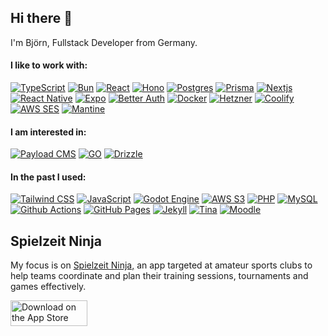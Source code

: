 <h2>Hi there 👋</h2>
<p>I'm Björn, Fullstack Developer from Germany.</p>

<h4>I like to work with:</h5>
<p>
  <a target="_blank" href="https://www.typescriptlang.org/"><img alt="TypeScript" src="https://img.shields.io/badge/-TypeScript-007ACC?style=flat&logo=typescript&logoColor=white" /></a>
  <a target="_blank" href="https://bun.sh/"><img alt="Bun" src="https://img.shields.io/badge/-Bun-000000?style=flat&logo=bun&logoColor=white" /></a>
  <a target="_blank" href="https://react.dev/"><img alt="React" src="https://img.shields.io/badge/-React-45b8d8?style=flat&logo=react&logoColor=white" /></a>
  <a target="_blank" href="https://hono.dev/"><img alt="Hono" src="https://img.shields.io/badge/-Hono-E36002?style=flat&logo=hono&logoColor=white" /></a>
  <a target="_blank" href="https://www.postgresql.org/"><img alt="Postgres" src="https://img.shields.io/badge/-Postgres-4169E1?style=flat&logo=postgresql&logoColor=white" /></a>
  <a target="_blank" href="https://www.prisma.io/"><img alt="Prisma" src="https://img.shields.io/badge/-Prisma-2D3748?style=flat&logo=prisma&logoColor=white" /></a>
  <a target="_blank" href="https://nextjs.org/"><img alt="Nextjs" src="https://img.shields.io/badge/-Nextjs-000000?style=flat&logo=next.js&logoColor=white" /></a>
  <a target="_blank" href="https://reactnative.dev/"><img alt="React Native" src="https://img.shields.io/badge/-React%20Native-61DAFB?style=flat&logo=react&logoColor=black" /></a>
  <a target="_blank" href="https://expo.dev/"><img alt="Expo" src="https://img.shields.io/badge/-Expo-4630EB?style=flat&logo=expo&logoColor=white" /></a>
  <a target="_blank" href="https://better-auth.com/"><img alt="Better Auth" src="https://img.shields.io/badge/-Better%20Auth-000000?style=flat&logo=betterauth&logoColor=white" /></a>
  <a target="_blank" href="https://www.docker.com/"><img alt="Docker" src="https://img.shields.io/badge/-Docker-46a2f1?style=flat&logo=docker&logoColor=white" /></a>
  <a target="_blank" href="https://www.hetzner.com/"><img alt="Hetzner" src="https://img.shields.io/badge/-Hetzner-D50C2D?style=flat&logo=hetzner&logoColor=white" /></a>
  <a target="_blank" href="https://coolify.io/"><img alt="Coolify" src="https://img.shields.io/badge/-Coolify-8C52FF?style=flat&logo=coolify&logoColor=white" /></a>
  <a target="_blank" href="https://aws.amazon.com/ses/"><img alt="AWS SES" src="https://img.shields.io/badge/-AWS%20SES-DD344C?style=flat&logo=amazonsimpleemailservice&logoColor=white" /></a>
  <a target="_blank" href="https://mantine.dev/"><img alt="Mantine" src="https://img.shields.io/badge/-Mantine-339AF0?style=flat&logo=mantine&logoColor=white" /></a>
</p>

<h4>I am interested in:</h5>
<p>
  <a target="_blank" href="https://payloadcms.com/"><img alt="Payload CMS" src="https://img.shields.io/badge/-Payload%20CMS-000000?style=flat&logo=payloadcms&logoColor=white" /></a>
  <a target="_blank" href="https://go.dev/"><img alt="GO" src="https://img.shields.io/badge/-GO-00ADD8?style=flat&logo=go&logoColor=white" /></a>
  <a target="_blank" href="https://orm.drizzle.team/"><img alt="Drizzle" src="https://img.shields.io/badge/-Drizzle-C5F74F?style=flat&logo=drizzle&logoColor=black" /></a>
</p>

<h4>In the past I used:</h5>
<p>
  <a target="_blank" href="https://tailwindcss.com/"><img alt="Tailwind CSS" src="https://img.shields.io/badge/-Tailwind-06B6D4?style=flat&logo=tailwindcss&logoColor=white" /></a>
  <a target="_blank" href="https://www.javascript.com/"><img alt="JavaScript" src="https://img.shields.io/badge/-JavaScript-F7DF1E?style=flat&logo=javascript&logoColor=black" /></a>
  <a target="_blank" href="https://godotengine.org/"><img alt="Godot Engine" src="https://img.shields.io/badge/-Godot%20Engine-478CBF?style=flat&logo=godotengine&logoColor=white" /></a>
  <a target="_blank" href="https://aws.amazon.com/s3/"><img alt="AWS S3" src="https://img.shields.io/badge/-AWS%20S3-569A31?style=flat&logo=amazons3&logoColor=white" /></a>
  <a target="_blank" href="https://www.php.net/"><img alt="PHP" src="https://img.shields.io/badge/-PHP-777BB4?style=flat&logo=php&logoColor=white" /></a>
  <a target="_blank" href="https://www.mysql.com/"><img alt="MySQL" src="https://img.shields.io/badge/-MySQL-4479A1?style=flat&logo=mysql&logoColor=white" /></a>
  <a target="_blank" href="https://github.com/features/actions"><img alt="Github Actions" src="https://img.shields.io/badge/-Github_Actions-2088FF?style=flat&logo=github-actions&logoColor=white" /></a>
  <a target="_blank" href="https://pages.github.com/"><img alt="GitHub Pages" src="https://img.shields.io/badge/-Github%20Pages-222222?style=flat&logo=githubpages&logoColor=white" /></a>
  <a target="_blank" href="https://jekyllrb.com/"><img alt="Jekyll" src="https://img.shields.io/badge/-Jekyll-CC0000?style=flat&logo=jekyll&logoColor=white" /></a>
  <a target="_blank" href="https://tina.io/"><img alt="Tina" src="https://img.shields.io/badge/-Tina-EC4815?style=flat&logo=tina&logoColor=white" /></a>
  <a target="_blank" href="https://moodle.org/"><img alt="Moodle" src="https://img.shields.io/badge/-Moodle-F98012?style=flat&logo=moodle&logoColor=white" /></a>
</p>

<h2>Spielzeit Ninja</h2>
<p>My focus is on <a target="_blank" href="https://spielzeit.ninja">Spielzeit Ninja,</a> an app targeted at amateur sports clubs to help teams coordinate and plan their training sessions, tournaments and games effectively.</p>
<p><a href="https://apps.apple.com/de/app/spielzeit-ninja/id6742789725">
<img src="https://toolbox.marketingtools.apple.com/api/v2/badges/download-on-the-app-store/black/en-us?releaseDate=1744588800" alt="Download on the App Store" style="width: 123px; height: 41px; vertical-align: middle; object-fit: contain;" />
</a></p>
    
